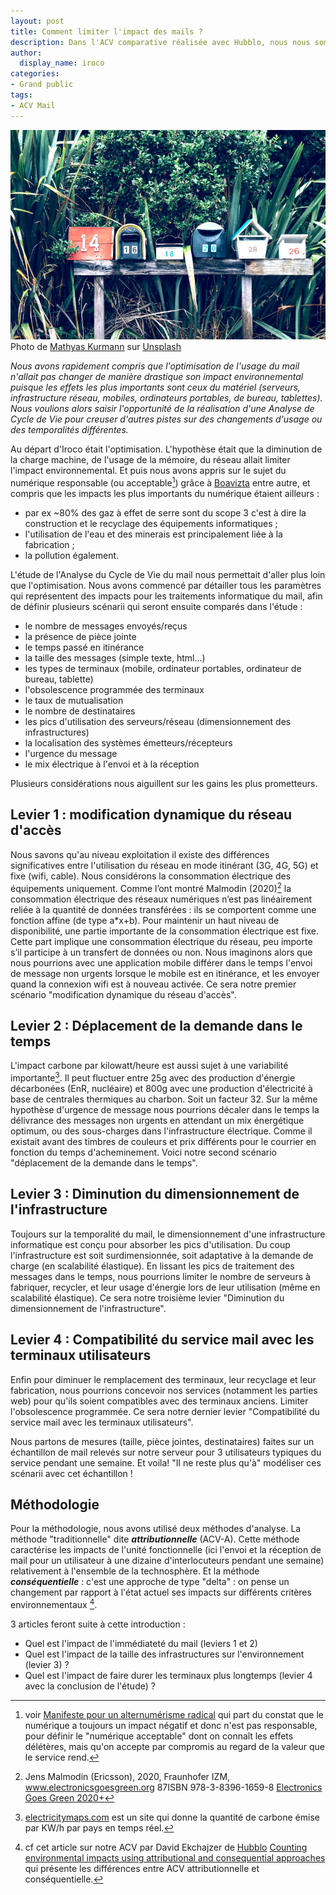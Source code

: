 ```yaml
---
layout: post
title: Comment limiter l'impact des mails ?
description: Dans l'ACV comparative réalisée avec Hubblo, nous nous sommes demandé comment limiter l'impact des mails.
author:
  display_name: iroco
categories:
- Grand public
tags:
- ACV Mail
---
```


![Illustration de l'article](/images/ACV/mathyas-kurmann-fb7yNPbT0l8-unsplash.jpg)
Photo de <a href="https://unsplash.com/fr/@mathyaskurmann?utm_content=creditCopyText&utm_medium=referral&utm_source=unsplash">Mathyas Kurmann</a> sur <a href="https://unsplash.com/fr/photos/six-boites-aux-lettres-de-couleurs-assorties-fb7yNPbT0l8?utm_content=creditCopyText&utm_medium=referral&utm_source=unsplash">Unsplash</a>

_Nous avons rapidement compris que l'optimisation de l'usage du mail n'allait pas changer de manière drastique son impact environnemental puisque les effets les plus importants sont ceux du matériel (serveurs, infrastructure réseau, mobiles, ordinateurs portables, de bureau, tablettes). Nous voulions alors saisir l'opportunité de la réalisation d'une Analyse de Cycle de Vie pour creuser d'autres pistes sur des changements d'usage ou des temporalités différentes._

Au départ d'Iroco était l'optimisation. L'hypothèse était que la diminution de la charge machine, de l'usage de la mémoire, du réseau allait limiter l'impact environnemental. Et puis nous avons appris sur le sujet du numérique responsable (ou acceptable[^1]) grâce à [Boavizta](http://boavizta.org/) entre autre, et compris que les impacts les plus importants du numérique étaient ailleurs :
* par ex ~80% des gaz à effet de serre sont du scope 3 c'est à dire la construction et le recyclage des équipements informatiques ;
* l'utilisation de l'eau et des minerais est principalement liée à la fabrication ;
* la pollution également.

[^1]: voir [Manifeste pour un alternumérisme radical](https://louisderrac.com/2023/10/manifeste-pour-un-alternumerisme-radical-v1/) qui part du constat que le numérique a toujours un impact négatif et donc n'est pas responsable, pour définir le "numérique acceptable" dont on connaît les effets délétères, mais qu'on accepte par compromis au regard de la valeur que le service rend.

L'étude de l'Analyse du Cycle de Vie du mail nous permettait d'aller plus loin que l'optimisation. Nous avons commencé par détailler tous les paramètres qui représentent des impacts pour les traitements informatique du mail, afin de définir plusieurs scénarii qui seront ensuite comparés dans l'étude :

* le nombre de messages envoyés/reçus
* la présence de pièce jointe
* le temps passé en itinérance
* la taille des messages (simple texte, html...)
* les types de terminaux (mobile, ordinateur portables, ordinateur de bureau, tablette)
* l'obsolescence programmée des terminaux
* le taux de mutualisation
* le nombre de destinataires
* les pics d'utilisation des serveurs/réseau (dimensionnement des infrastructures)
* la localisation des systèmes émetteurs/récepteurs
* l'urgence du message
* le mix électrique à l'envoi et à la réception

Plusieurs considérations nous aiguillent sur les gains les plus prometteurs.

## Levier 1 : modification dynamique du réseau d'accès

Nous savons qu'au niveau exploitation il existe des différences significatives entre l'utilisation du réseau en mode itinérant (3G, 4G, 5G) et fixe (wifi, cable). Nous considérons la consommation électrique des équipements uniquement. Comme l’ont montré Malmodin (2020)[^2] la consommation électrique des réseaux numériques n’est pas linéairement reliée à la quantité de données transférées : ils se comportent comme une fonction affine (de type a*x+b). Pour maintenir un haut niveau de disponibilité, une partie importante de la consommation électrique est fixe. Cette part implique une consommation électrique du réseau, peu importe s’il participe à un transfert de données ou non. Nous imaginons alors que nous pourrions avec une application mobile différer dans le temps l'envoi de message non urgents lorsque le mobile est en itinérance, et les envoyer quand la connexion wifi est à nouveau activée. Ce sera notre premier scénario "modification dynamique du réseau d'accès".

[^2]: Jens Malmodin (Ericsson), 2020, Fraunhofer IZM, www.electronicsgoesgreen.org 87ISBN 978-3-8396-1659-8 [Electronics Goes Green 2020+](https://online.electronicsgoesgreen.org/wp-content/uploads/2020/10/Proceedings_EGG2020_v2.pdf)

## Levier 2 : Déplacement de la demande dans le temps

L'impact carbone par kilowatt/heure est aussi sujet à une variabilité importante[^3]. Il peut fluctuer entre 25g avec des production d'énergie décarbonées (EnR, nucléaire) et 800g avec une production d'électricité à base de centrales thermiques au charbon. Soit un facteur 32. Sur la même hypothèse d'urgence de message nous pourrions décaler dans le temps la délivrance des messages non urgents en attendant un mix énergétique optimum, ou des sous-charges dans l'infrastructure électrique. Comme il existait avant des timbres de couleurs et prix différents pour le courrier en fonction du temps d'acheminement. Voici notre second scénario "déplacement de la demande dans le temps".

[^3]: [electricitymaps.com](https://app.electricitymaps.com/map) est un site qui donne la quantité de carbone émise par KW/h par pays en temps réel.

## Levier 3 : Diminution du dimensionnement de l'infrastructure

Toujours sur la temporalité du mail, le dimensionnement d'une infrastructure informatique est conçu pour absorber les pics d'utilisation. Du coup l'infrastructure est soit surdimensionnée, soit adaptative à la demande de charge (en scalabilité élastique). En lissant les pics de traitement des messages dans le temps, nous pourrions limiter le nombre de serveurs à fabriquer, recycler, et leur usage d'énergie lors de leur utilisation (même en scalabilité élastique). Ce sera notre troisième levier "Diminution du dimensionnement de l'infrastructure".

## Levier 4 : Compatibilité du service mail avec les terminaux utilisateurs

Enfin pour diminuer le remplacement des terminaux, leur recyclage et leur fabrication, nous pourrions concevoir nos services (notamment les parties web) pour qu'ils soient compatibles avec des terminaux anciens. Limiter l'obsolescence programmée.  Ce sera notre dernier levier "Compatibilité du service mail avec les terminaux utilisateurs".

Nous partons de mesures (taille, pièce jointes, destinataires) faites sur un échantillon de mail relevés sur notre serveur pour 3 utilisateurs typiques du service pendant une semaine. Et voila! "Il ne reste plus qu'à" modéliser ces scénarii avec cet échantillon !

## Méthodologie

Pour la méthodologie, nous avons utilisé deux méthodes d'analyse. La méthode "traditionnelle" dite ***attributionnelle*** (ACV-A). Cette méthode caractérise les impacts de l'unité fonctionnelle (ici l'envoi et la réception de mail pour un utilisateur à une dizaine d'interlocuteurs pendant une semaine) relativement à l'ensemble de la technosphère. Et la méthode ***conséquentielle*** : c'est une approche de type "delta" : on pense un changement par rapport à l'état actuel ses impacts sur différents critères environnementaux [^4].

3 articles feront suite à cette introduction :

- Quel est l'impact de l'immédiateté du mail (leviers 1 et 2)
- Quel est l'impact de la taille des infrastructures sur l'environnement (levier 3) ?
- Quel est l'impact de faire durer les terminaux plus longtemps (levier 4 avec la conclusion de l'étude) ?

[^4]: cf cet article sur notre ACV par David Ekchajzer de [Hubblo](https://hubblo.org) [Counting environmental impacts using attributional and consequential approaches](https://hubblo.org/blog/attributional-vs-consequential/) qui présente les différences entre ACV attributionnelle et conséquentielle.
